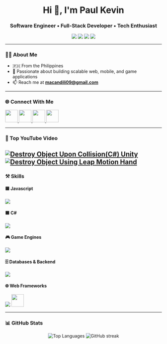 <h1 align="center">Hi 👋, I'm Paul Kevin</h1>
<h3 align="center">Software Engineer • Full-Stack Developer • Tech Enthusiast</h3>

<p align="center">
  <img src="https://img.shields.io/badge/Email-macandili09%40gmail.com-blue?style=for-the-badge&logo=gmail" />
  <img src="https://komarev.com/ghpvc/?username=ginxx009&label=Profile%20Views&color=blue&style=for-the-badge" />
  <img src="https://img.shields.io/github/followers/ginxx009?label=Followers&style=for-the-badge" />
  <img src="https://img.shields.io/github/stars/ginxx009?label=Stars&style=for-the-badge" />
</p>

---

### 👨‍💻 About Me
- 🇵🇭 From the Philippines  
- 🚀 Passionate about building scalable web, mobile, and game applications  
- 📫 Reach me at **macandili09@gmail.com**

---

### 🌐 Connect With Me
<p align="left">
  <a href="https://linkedin.com/in/paulkevin1995" target="_blank">
    <img src="https://skillicons.dev/icons?i=linkedin" height="40"/>
  </a>
  <a href="https://stackoverflow.com/users/7482033/ginxxx" target="_blank">
    <img src="https://skillicons.dev/icons?i=stackoverflow" height="40"/>
  </a>
  <a href="https://fb.com/uhawnauhaw12" target="_blank">
    <img src="https://cdn.simpleicons.org/facebook/1877F2" height="40"/>
  </a>
  <a href="https://www.youtube.com/c/@ginxx_coding_club" target="_blank">
    <img src="https://cdn.simpleicons.org/youtube/FF0000" height="40"/>
  </a>
</p>

---

### 🎥 Top YouTube Video

[![Destroy Object Upon Collision(C#) Unity](https://ytcards.demolab.com/?id=xxAnMN-JdQU&title=Destroy+Object+Upon+Collision%28C%23%29+Unity&lang=en&theme=tokyonight)](https://www.youtube.com/watch?v=xxAnMN-JdQU)
[![Destroy Object Using Leap Motion Hand](https://ytcards.demolab.com/?id=fHzGgHOrgg8&title=Destroy+Object+Using+Leap+Motion+Hand&lang=en&theme=tokyonight)](https://www.youtube.com/watch?v=fHzGgHOrgg8)
---

### ⚒️ Skills

#### 🟨 Javascript
<p>
  <img src="https://skillicons.dev/icons?i=js,ts,nodejs,express,react" />
</p>

#### 🟦 C#
<p>
  <img src="https://skillicons.dev/icons?i=cs,dotnet" />
</p>

#### 🎮 Game Engines
<p>
  <img src="https://skillicons.dev/icons?i=unity,unreal" />
</p>

#### 🗄️ Databases & Backend
<p>
  <img src="https://skillicons.dev/icons?i=firebase,aws,gcp,mysql,postgresql,mongodb" />
</p>

#### 🌐 Web Frameworks
<p>
  <img src="https://skillicons.dev/icons?i=php,laravel" />
  <img src="https://cdn.worldvectorlogo.com/logos/codeigniter.svg" height="40"/>
</p>

---

### 📊 GitHub Stats
<p align="center">
  <img src="https://github-readme-stats.vercel.app/api/top-langs?username=ginxx009&layout=compact&theme=tokyonight" alt="Top Languages" />
  <img src="https://github-readme-streak-stats.herokuapp.com/?user=ginxx009&theme=tokyonight" alt="GitHub streak" />
</p>
